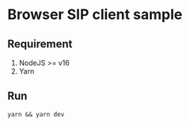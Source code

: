 # Browser SIP client sample

## Requirement
1. NodeJS >= v16
2. Yarn

## Run
```
yarn && yarn dev
```
